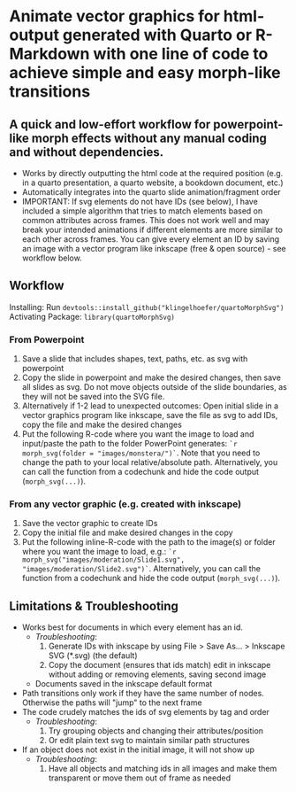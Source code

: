 # Animate vector graphics for html-output generated with Quarto or R-Markdown with one line of code to achieve simple and easy morph-like transitions

## A quick and low-effort workflow for powerpoint-like morph effects without any manual coding and without dependencies.

- Works by directly outputting the html code at the required position (e.g. in a quarto presentation, a quarto website, a bookdown document, etc.)
- Automatically integrates into the quarto slide animation/fragment order
- IMPORTANT: If svg elements do not have IDs (see below), I have included a simple algorithm that tries to match elements based on common attributes across frames. This does not work well and may break your intended animations if different elements are more similar to each other across frames. You can give every element an ID by saving an image with a vector program like inkscape (free & open source) - see workflow below.

## Workflow 

Installing: Run `devtools::install_github("klingelhoefer/quartoMorphSvg")`
Activating Package: `library(quartoMorphSvg)`

### From Powerpoint
1. Save a slide that includes shapes, text, paths, etc. as svg with powerpoint
1. Copy the slide in powerpoint and make the desired changes, then save all slides as svg. Do not move objects outside of the slide boundaries, as they will not be saved into the SVG file.
3. Alternatively if 1-2 lead to unexpected outcomes: Open initial slide in a vector graphics program like inkscape, save the file as svg to add IDs, copy the file and make the desired changes
4. Put the following R-code where you want the image to load and input/paste the path to the folder PowerPoint generates: `` `r morph_svg(folder = "images/monstera/")` ``. Note that you need to change the path to your local relative/absolute path. Alternatively, you can call the function from a codechunk and hide the code output (`morph_svg(...)`). 

### From any vector graphic (e.g. created with inkscape)
1. Save the vector graphic to create IDs
2. Copy the initial file and make desired changes in the copy
3. Put the following inline-R-code with the path to the image(s) or folder where you want the image to load, e.g.: `` `r morph_svg("images/moderation/Slide1.svg", "images/moderation/Slide2.svg")` ``. Alternatively, you can call the function from a codechunk and hide the code output (`morph_svg(...)`). 

## Limitations & Troubleshooting
  - Works best for documents in which every element has an id. 
    - *Troubleshooting*: 
      1. Generate IDs with inkscape by using File > Save As... > Inkscape SVG (*.svg) (the default)
      2. Copy the document (ensures that ids match) edit in inkscape without adding or removing elements, saving second image
    - Documents saved in the inkscape default format 
  - Path transitions only work if they have the same number of nodes. Otherwise the paths will "jump" to the next frame 
  - The code crudely matches the ids of svg elements by tag and order
    - *Troubleshooting*: 
      1. Try grouping objects and changing their attributes/position
      1. Or edit plain text svg to maintain similar path structures
  - If an object does not exist in the initial image, it will not show up
    - *Troubleshooting*: 
      1. Have all objects and matching ids in all images and make them transparent or move them out of frame as needed




